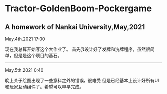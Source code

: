 # Tractor-GoldenBoom-Pockergame
A homework of Nankai University,May,2021
-------------------------------------------------------------------------------------------------------------------------------
May.4th.2021 17:00

现在我总算开始写这个大作业了。
首先我设计好了发牌和洗牌程序，虽然很简单，但是是这个项目的基石。

-------------------------------------------------------------------------------------------------------------------------------

May.5th.2021 0:40

晚上关于绘图出现了一些意料之外的错误，很难受
但是已经基本上设计好所有UI和玩家互动组件了。希望可以早早完成。

